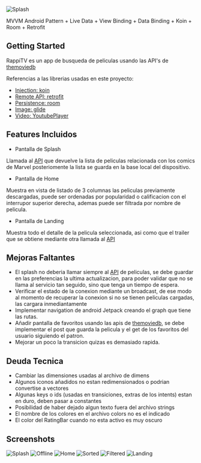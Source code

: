 
![Splash](https://raw.githubusercontent.com/lecasme/RappiTV/master/app/screenshots/logo.png?raw=true)

MVVM Android Pattern + Live Data + View Binding + Data Binding + Koin + Room + Retrofit 

## Getting Started

RappiTV es un app de busqueda de peliculas usando las API's de [themoviedb](https://developers.themoviedb.org/)


Referencias a las librerias usadas en este proyecto:

- [Injection: koin](https://insert-koin.io/)
- [Remote API: retrofit](https://square.github.io/retrofit/)
- [Persistence: room](https://developer.android.com/training/data-storage/room)
- [Image: glide](https://github.com/bumptech/glide)
- [Video: YoutubePlayer](https://developers.google.com/youtube/android/player?hl=es)

## Features Incluidos

- Pantalla de Splash

Llamada al [API](https://api.themoviedb.org/3/list/1/) que devuelve la lista de peliculas relacionada con los comics de Marvel posteriomente la lista se guarda en la base local del dispositivo.

- Pantalla de Home

Muestra en vista de listado de 3 columnas las peliculas previamente descargadas, puede ser ordenadas por popularidad o calificacion con el interrupor superior derecha, ademas puede ser filtrada por nombre de pelicula.

- Pantalla de Landing

Muestra todo el detalle de la pelicula seleccionada, asi como que el trailer que se obtiene mediante otra llamada al [API](https://api.themoviedb.org/3/movie/100402/videos)


## Mejoras Faltantes

- El splash no deberia llamar siempre al [API](https://api.themoviedb.org/3/list/1/) de peliculas, se debe guardar en las preferencias la ultima actualizacion, para poder validar que no se llama al servicio tan seguido, sino que tenga un tiempo de espera.
- Verificar el estado de la conexion mediante un broadcast, de ese modo al momento de recuperar la conexion si no se tienen peliculas cargadas, las cargara inmediantamente
- Implementar navigation de android Jetpack creando el graph que tiene las rutas.
- Añadir pantalla de favoritos usando las apis de [themoviedb](https://developers.themoviedb.org/), se debe implementar el post que guarda la pelicula y el get de los favoritos del usuario siguiendo el patron.
- Mejorar un poco la transicion quizas es demasiado rapida.


## Deuda Tecnica

- Cambiar las dimensiones usadas al archivo de dimens
- Algunos iconos añadidos no estan redimensionados o podrian convertise a vectores
- Algunas keys o ids (usadas en transiciones, extras de los intents) estan en duro, deben pasar a constantes
- Posibilidad de haber dejado algun texto fuera del archivo strings
- El nombre de los colores en el archivo colors no es el indicado
- El color del RatingBar cuando no esta activo es muy oscuro

## Screenshots

![Splash](https://raw.githubusercontent.com/lecasme/RappiTV/master/app/screenshots/splash.jpg?raw=true)
![Offline](https://raw.githubusercontent.com/lecasme/RappiTV/master/app/screenshots/offline.jpg?raw=true)
![Home](https://raw.githubusercontent.com/lecasme/RappiTV/master/app/screenshots/home.jpg?raw=true)
![Sorted](https://raw.githubusercontent.com/lecasme/RappiTV/master/app/screenshots/sorted.jpg?raw=true)
![Filtered](https://raw.githubusercontent.com/lecasme/RappiTV/master/app/screenshots/filtered.jpg?raw=true)
![Landing](https://raw.githubusercontent.com/lecasme/RappiTV/master/app/screenshots/landing.jpg?raw=true)


